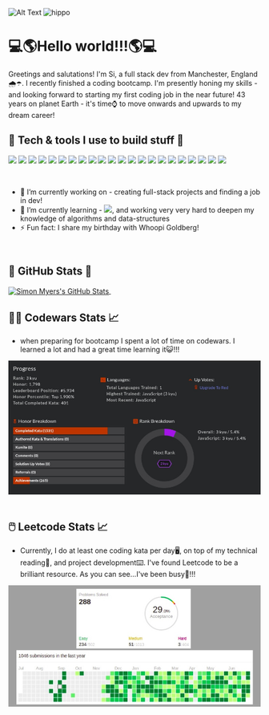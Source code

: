 ![Alt Text](https://scontent.fman2-1.fna.fbcdn.net/v/t1.6435-9/211740740_10161365700035031_7415347136007861351_n.jpg?_nc_cat=103&ccb=1-3&_nc_sid=730e14&_nc_ohc=vq62_ZS3ZAEAX_3Sf-l&tn=CPLMNQlGA3lfzFqG&_nc_ht=scontent.fman2-1.fna&oh=d492a7045b1247d5d88e0a072fae415a&oe=60E3BB76)
![hippo](https://media4.giphy.com/media/RbDKaczqWovIugyJmW/200_s)

# 💻🌎Hello world!!!🌎💻

Greetings and salutations! I'm Si, a full stack dev from Manchester, England🌧️☂️. I recently finished a coding bootcamp. I'm presently honing my skills - and looking forward to starting my first coding job in the near future! 43 years on planet Earth - it's time⌚ to move onwards and upwards to my dream career!

## 🔧 Tech & tools I use to build stuff 🔧

![](https://img.shields.io/badge/Windows-0078D6?style=flat&logo=windows&logoColor=white) ![](https://img.shields.io/badge/Linux-FCC624?style=flat&logo=linux&logoColor=black) ![](https://img.shields.io/badge/javascript-%23323330.svg?style=flat&logo=javascript&logoColor=%23F7DF1E) ![](https://img.shields.io/badge/node.js-%2343853D.svg?style=flat&logo=node-dot-js&logoColor=white) ![](https://img.shields.io/badge/html5-%23E34F26.svg?style=flat&logo=html5&logoColor=white) ![](https://img.shields.io/badge/css3-%231572B6.svg?style=flat&logo=css3&logoColor=white) ![](https://img.shields.io/badge/express.js-%23404d59.svg?style=flat&logo=express&logoColor=%2361DAFB") ![](https://img.shields.io/badge/react-%2320232a.svg?style=flat&logo=react&logoColor=%2361DAFB) ![](https://img.shields.io/badge/tailwindcss-%2338B2AC.svg?style=flat&logo=tailwind-css&logoColor=white) ![](https://img.shields.io/badge/bootstrap-%23563D7C.svg?style=flat&logo=bootstrap&logoColor=white) ![](https://img.shields.io/badge/materialui-%230081CB.svg?style=flat&logo=material-ui&logoColor=white) ![](https://img.shields.io/badge/jquery-%230769AD.svg?style=flat&logo=jquery&logoColor=white) ![](https://img.shields.io/badge/figma-%23F24E1E.svg?style=flat&logo=figma&logoColor=white) ![](https://img.shields.io/badge/VisualStudioCode-0078d7.svg?style=flat&logo=visual-studio-code&logoColor=white) ![](https://img.shields.io/badge/git-%23F05033.svg?style=flat&logo=git&logoColor=white) ![](https://img.shields.io/badge/github-%23121011.svg?style=flat&logo=github&logoColor=white) ![](https://img.shields.io/badge/heroku-%23430098.svg?style=flat&logo=heroku&logoColor=white) ![](https://img.shields.io/badge/mysql-%2300f.svg?style=flat&logo=mysql&logoColor=white) ![](https://img.shields.io/badge/MongoDB-%234ea94b.svg?style=flat&logo=mongodb&logoColor=white) ![](https://img.shields.io/badge/-jest-%23C21325?style=flat&logo=jest&logoColor=white) ![](https://img.shields.io/badge/Trello-%23026AA7.svg?style=flat&logo=Trello&logoColor=white) ![](https://img.shields.io/badge/Postman-FF6C37?style=flat&logo=postman&logoColor=red)

&nbsp;
&nbsp;

- 🔭 I’m currently working on - creating full-stack projects and finding a job in dev!
- 🌱 I’m currently learning - ![](https://img.shields.io/badge/vuejs-%2335495e.svg?style=flat&logo=vue-dot-js&logoColor=%234FC08D), and working very very hard to deepen my knowledge of algorithms and data-structures
- ⚡ Fun fact: I share my birthday with Whoopi Goldberg!

&nbsp;

## 🧮 GitHub Stats 🧮

<a href="https://github.com/hyperkarmic/hyperkarmic">
<img align="center" src="https://github-readme-stats.vercel.app/api?username=hyperkarmic&show_icons=true&line_height=27&count_private=true&title_color=ffffff&text_color=c9cacc&icon_color=2bbc8a&bg_color=1d1f21" alt="Simon Myers's GitHub Stats" />
</a>
&nbsp;
&nbsp;

## 🧑‍💻 Codewars Stats 📈

- when preparing for bootcamp I spent a lot of time on codewars. I learned a lot and had a great time learning it😺!!!

![Alt Text](./codewars.jpg)
&nbsp;

## 🖱️ Leetcode Stats 📈

- Currently, I do at least one coding kata per day🖥️, on top of my technical reading📖, and project development⌨️. I've found Leetcode to be a brilliant resource. As you can see...I've been busy💪!!!

![Alt Text](./leetstats.jpg)

<!--
**hyperkarmic/hyperkarmic** is a ✨ _special_ ✨ repository because its `README.md` (this file) appears on your GitHub profile.

Here are some ideas to get you started:

- 🔭 I’m currently working on ...
- 🌱 I’m currently learning ...
- 👯 I’m looking to collaborate on ...
- 🤔 I’m looking for help with ...
- 💬 Ask me about ...
- 📫 How to reach me: ...
- 😄 Pronouns: ...
- ⚡ Fun fact: ...
-->
